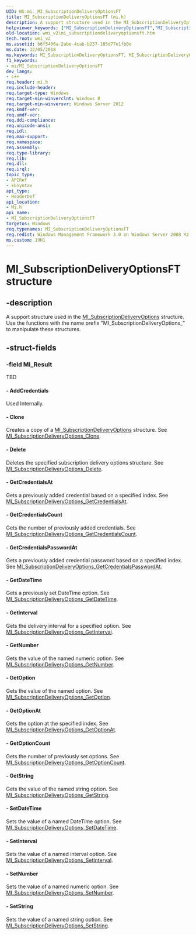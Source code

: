 ```yaml
---
UID: NS:mi._MI_SubscriptionDeliveryOptionsFT
title: MI_SubscriptionDeliveryOptionsFT (mi.h)
description: A support structure used in the MI_SubscriptionDeliveryOptions structure. Use the functions with the name prefix &#0034;MI_SubscriptionDeliveryOptions_&#0034; to manipulate these structures.
helpviewer_keywords: ["MI_SubscriptionDeliveryOptionsFT","MI_SubscriptionDeliveryOptionsFT structure [Windows Management Infrastructure (MI)]","mi/MI_SubscriptionDeliveryOptionsFT","wmi_v2.mi_subscriptiondeliveryoptionsft"]
old-location: wmi_v2\mi_subscriptiondeliveryoptionsft.htm
tech.root: wmi_v2
ms.assetid: b6f5406a-2abe-4cab-b257-185d77e1fb0e
ms.date: 12/05/2018
ms.keywords: MI_SubscriptionDeliveryOptionsFT, MI_SubscriptionDeliveryOptionsFT structure [Windows Management Infrastructure (MI)], mi/MI_SubscriptionDeliveryOptionsFT, wmi_v2.mi_subscriptiondeliveryoptionsft
f1_keywords:
- mi/MI_SubscriptionDeliveryOptionsFT
dev_langs:
- c++
req.header: mi.h
req.include-header: 
req.target-type: Windows
req.target-min-winverclnt: Windows 8
req.target-min-winversvr: Windows Server 2012
req.kmdf-ver: 
req.umdf-ver: 
req.ddi-compliance: 
req.unicode-ansi: 
req.idl: 
req.max-support: 
req.namespace: 
req.assembly: 
req.type-library: 
req.lib: 
req.dll: 
req.irql: 
topic_type:
- APIRef
- kbSyntax
api_type:
- HeaderDef
api_location:
- Mi.h
api_name:
- MI_SubscriptionDeliveryOptionsFT
targetos: Windows
req.typenames: MI_SubscriptionDeliveryOptionsFT
req.redist: Windows Management Framework 3.0 on Windows Server 2008 R2 with SP1, Windows 7 with SP1, and Windows Server 2008 with SP2
ms.custom: 19H1
---
```


# MI_SubscriptionDeliveryOptionsFT structure


## -description


A support structure used in the <a href="https://docs.microsoft.com/windows/desktop/api/mi/ns-mi-mi_subscriptiondeliveryoptions">MI_SubscriptionDeliveryOptions</a> structure.  Use the functions with the name prefix "MI_SubscriptionDeliveryOptions_" to manipulate these structures.


## -struct-fields




### -field MI_Result

TBD 




#### - AddCredentials

Used Internally.


#### - Clone

Creates a copy of a <a href="https://docs.microsoft.com/windows/desktop/api/mi/ns-mi-mi_subscriptiondeliveryoptions">MI_SubscriptionDeliveryOptions</a> structure. See <a href="https://docs.microsoft.com/previous-versions/windows/desktop/api/mi/nf-mi-mi_subscriptiondeliveryoptions_clone">MI_SubscriptionDeliveryOptions_Clone</a>.


#### - Delete

Deletes the specified subscription delivery options structure. See <a href="https://docs.microsoft.com/previous-versions/windows/desktop/api/mi/nf-mi-mi_subscriptiondeliveryoptions_delete">MI_SubscriptionDeliveryOptions_Delete</a>.


#### - GetCredentialsAt

Gets a previously added credential based on a specified index. See <a href="https://docs.microsoft.com/previous-versions/windows/desktop/api/mi/nf-mi-mi_subscriptiondeliveryoptions_getcredentialsat">MI_SubscriptionDeliveryOptions_GetCredentialsAt</a>.


#### - GetCredentialsCount

Gets the number of previously added credentials. See <a href="https://docs.microsoft.com/previous-versions/windows/desktop/api/mi/nf-mi-mi_subscriptiondeliveryoptions_getcredentialscount">MI_SubscriptionDeliveryOptions_GetCredentialsCount</a>.


#### - GetCredentialsPasswordAt

Gets a previously added credential password based on a specified index. See <a href="https://docs.microsoft.com/previous-versions/windows/desktop/api/mi/nf-mi-mi_subscriptiondeliveryoptions_getcredentialspasswordat">MI_SubscriptionDeliveryOptions_GetCredentialsPasswordAt</a>.


#### - GetDateTime

Gets a previously set DateTime option. See <a href="https://docs.microsoft.com/previous-versions/windows/desktop/api/mi/nf-mi-mi_subscriptiondeliveryoptions_getdatetime">MI_SubscriptionDeliveryOptions_GetDateTime</a>.


#### - GetInterval

Gets the delivery interval for a specified option. See <a href="https://docs.microsoft.com/previous-versions/windows/desktop/api/mi/nf-mi-mi_subscriptiondeliveryoptions_getinterval">MI_SubscriptionDeliveryOptions_GetInterval</a>.


#### - GetNumber

Gets the value of the named numeric option. See <a href="https://docs.microsoft.com/previous-versions/windows/desktop/api/mi/nf-mi-mi_subscriptiondeliveryoptions_getnumber">MI_SubscriptionDeliveryOptions_GetNumber</a>.


#### - GetOption

Gets the value of the named option. See <a href="https://docs.microsoft.com/previous-versions/windows/desktop/api/mi/nf-mi-mi_subscriptiondeliveryoptions_getoption">MI_SubscriptionDeliveryOptions_GetOption</a>.


#### - GetOptionAt

Gets the option at the specified index. See <a href="https://docs.microsoft.com/previous-versions/windows/desktop/api/mi/nf-mi-mi_subscriptiondeliveryoptions_getoptionat">MI_SubscriptionDeliveryOptions_GetOptionAt</a>.


#### - GetOptionCount

Gets the number of previously set options. See <a href="https://docs.microsoft.com/previous-versions/windows/desktop/api/mi/nf-mi-mi_subscriptiondeliveryoptions_getoptioncount">MI_SubscriptionDeliveryOptions_GetOptionCount</a>.


#### - GetString

Gets the value of the named string option. See <a href="https://docs.microsoft.com/previous-versions/windows/desktop/api/mi/nf-mi-mi_subscriptiondeliveryoptions_getstring">MI_SubscriptionDeliveryOptions_GetString</a>.


#### - SetDateTime

Sets the value of a named DateTime option. See <a href="https://docs.microsoft.com/previous-versions/windows/desktop/api/mi/nf-mi-mi_subscriptiondeliveryoptions_setdatetime">MI_SubscriptionDeliveryOptions_SetDateTime</a>.


#### - SetInterval

Sets the value of a named interval option. See <a href="https://docs.microsoft.com/previous-versions/windows/desktop/api/mi/nf-mi-mi_subscriptiondeliveryoptions_setinterval">MI_SubscriptionDeliveryOptions_SetInterval</a>.


#### - SetNumber

Sets the value of a named numeric option. See <a href="https://docs.microsoft.com/previous-versions/windows/desktop/api/mi/nf-mi-mi_subscriptiondeliveryoptions_setnumber">MI_SubscriptionDeliveryOptions_SetNumber</a>.


#### - SetString

Sets the value of a named string option. See <a href="https://docs.microsoft.com/previous-versions/windows/desktop/api/mi/nf-mi-mi_subscriptiondeliveryoptions_setstring">MI_SubscriptionDeliveryOptions_SetString</a>.

